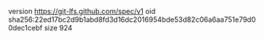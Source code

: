 version https://git-lfs.github.com/spec/v1
oid sha256:22ed17bc2d9b1abd8fd3d16dc2016954bde53d82c06a6aa751e79d00dec1cebf
size 924
